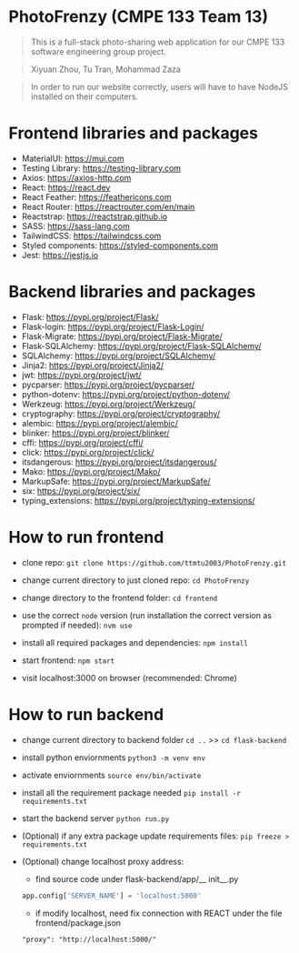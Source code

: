 # PhotoFrenzy (CMPE 133 Team 13) 
> This is a full-stack photo-sharing web application for our CMPE 133 software engineering group project. 

> Xiyuan Zhou, Tu Tran, Mohammad Zaza

> In order to run our website correctly, users will have to have NodeJS installed on their computers.

# Frontend libraries and packages
- MaterialUI: https://mui.com
- Testing Library: https://testing-library.com
- Axios: https://axios-http.com
- React: https://react.dev
- React Feather: https://feathericons.com
- React Router: https://reactrouter.com/en/main
- Reactstrap: https://reactstrap.github.io
- SASS: https://sass-lang.com
- TailwindCSS: https://tailwindcss.com
- Styled components: https://styled-components.com
- Jest: https://jestjs.io

# Backend libraries and packages
- Flask: https://pypi.org/project/Flask/
- Flask-login: https://pypi.org/project/Flask-Login/
- Flask-Migrate: https://pypi.org/project/Flask-Migrate/
- Flask-SQLAlchemy: https://pypi.org/project/Flask-SQLAlchemy/
- SQLAlchemy: https://pypi.org/project/SQLAlchemy/
- Jinja2: https://pypi.org/project/Jinja2/
- jwt: https://pypi.org/project/jwt/
- pycparser: https://pypi.org/project/pycparser/
- python-dotenv: https://pypi.org/project/python-dotenv/
- Werkzeug: https://pypi.org/project/Werkzeug/
- cryptography: https://pypi.org/project/cryptography/
- alembic: https://pypi.org/project/alembic/
- blinker: https://pypi.org/project/blinker/
- cffi: https://pypi.org/project/cffi/
- click: https://pypi.org/project/click/
- itsdangerous: https://pypi.org/project/itsdangerous/
- Mako: https://pypi.org/project/Mako/
- MarkupSafe: https://pypi.org/project/MarkupSafe/
- six: https://pypi.org/project/six/
- typing_extensions: https://pypi.org/project/typing-extensions/

# How to run frontend
- clone repo:
    `git clone https://github.com/ttmtu2003/PhotoFrenzy.git`

- change current directory to just cloned repo:
    `cd PhotoFrenzy`

- change directory to the frontend folder:
    `cd frontend`
    
- use the correct `node` version (run installation the correct version as prompted if needed):
    `nvm use`

- install all required packages and dependencies:
    `npm install`

- start frontend:
    `npm start`

- visit localhost:3000 on browser (recommended: Chrome)

# How to run backend
- change current directory to backend folder
    `cd ..` >> `cd flask-backend`

- install python enviornments
    `python3 -m venv env`

- activate enviornments
    `source env/bin/activate`

- install all the requirement package needed
    `pip install -r requirements.txt`

- start the backend server
    `python run.py`

- (Optional) if any extra package update requirements files: `pip freeze > requirements.txt`

- (Optional) change localhost proxy address:
    - find source code under flask-backend/app/__ init__.py
    ```python
    app.config['SERVER_NAME'] = 'localhost:5000'
    ```
    - if modify localhost, need fix connection with REACT under the file frontend/package.json
    ```REACT
    "proxy": "http://localhost:5000/"
    ```
